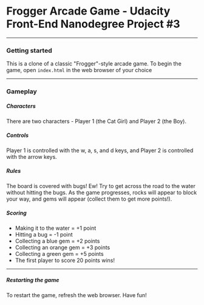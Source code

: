 # Frogger Arcade Game - Udacity Front-End Nanodegree Project #3

---
### Getting started

This is a clone of a classic "Frogger"-style arcade game. To begin the game, open ```index.html``` in the web browser of your choice

---
### Gameplay
##### Characters

There are two characters - Player 1 (the Cat Girl) and Player 2 (the Boy).

##### Controls

Player 1 is controlled with the w, a, s, and d keys, and Player 2 is controlled with the arrow keys.

##### Rules

The board is covered with bugs! Ew! Try to get across the road to the water without hitting the bugs. As the game progresses, rocks will appear to block your way, and gems will appear (collect them to get more points!).

##### Scoring

 - Making it to the water = +1 point
 - Hitting a bug = -1 point
 - Collecting a blue gem = +2 points
 - Collecting an orange gem = +3 points
 - Collecting a green gem = +5 points
 - The first player to score 20 points wins!

---
 ##### Restarting the game
 
 To restart the game, refresh the web browser. Have fun!
